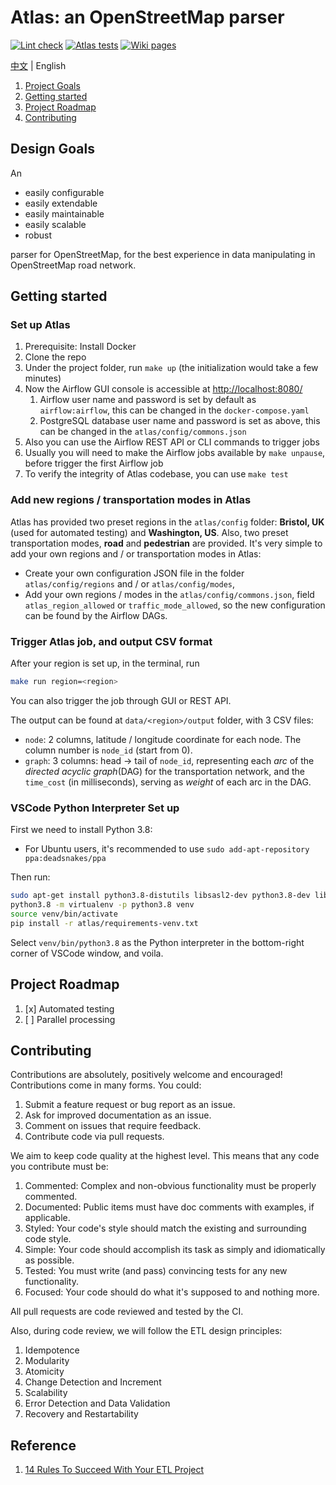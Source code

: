 # Atlas: an OpenStreetMap parser

[![Lint check](https://github.com/kitahara-saneyuki/osm_parser/actions/workflows/lint.yml/badge.svg)](https://github.com/kitahara-saneyuki/osm_parser/actions/workflows/lint.yml)
[![Atlas tests](https://github.com/kitahara-saneyuki/osm_parser/actions/workflows/atlas.yml/badge.svg)](https://github.com/kitahara-saneyuki/osm_parser/actions/workflows/atlas.yml)
[![Wiki pages](https://github.com/kitahara-saneyuki/osm_parser/actions/workflows/docs.yml/badge.svg)](https://github.com/kitahara-saneyuki/osm_parser/actions/workflows/docs.yml)

[中文](./README-zh-CN.md) | English

1.  [Project Goals](#project-goals)
1.  [Getting started](#getting-started)
1.  [Project Roadmap](#project-roadmap)
1.  [Contributing](#contributing)

## Design Goals

An

- easily configurable
- easily extendable
- easily maintainable
- easily scalable
- robust

parser for OpenStreetMap, for the best experience in data manipulating in OpenStreetMap road network.

## Getting started

### Set up Atlas

1.  Prerequisite: Install Docker
1.  Clone the repo
1.  Under the project folder, run `make up` (the initialization would take a few minutes)
1.  Now the Airflow GUI console is accessible at <http://localhost:8080/>
    1.  Airflow user name and password is set by default as `airflow:airflow`, this can be changed in the `docker-compose.yaml`
    1.  PostgreSQL database user name and password is set as above, this can be changed in the `atlas/config/commons.json`
1.  Also you can use the Airflow REST API or CLI commands to trigger jobs
1.  Usually you will need to make the Airflow jobs available by `make unpause`, before trigger the first Airflow job
1.  To verify the integrity of Atlas codebase, you can use `make test`

### Add new regions / transportation modes in Atlas

Atlas has provided two preset regions in the `atlas/config` folder: **Bristol, UK** (used for automated testing) and **Washington, US**.
Also, two preset transportation modes, **road** and **pedestrian** are provided.
It's very simple to add your own regions and / or transportation modes in Atlas:

- Create your own configuration JSON file in the folder `atlas/config/regions` and / or `atlas/config/modes`,
- Add your own regions / modes in the `atlas/config/commons.json`, field `atlas_region_allowed` or `traffic_mode_allowed`, so the new configuration can be found by the Airflow DAGs.

### Trigger Atlas job, and output CSV format

After your region is set up, in the terminal, run

```sh
make run region=<region>
```

You can also trigger the job through GUI or REST API.

The output can be found at `data/<region>/output` folder, with 3 CSV files:

- `node`: 2 columns, latitude / longitude coordinate for each node. The column number is `node_id` (start from 0).
- `graph`: 3 columns: head -> tail of `node_id`, representing each _arc_ of the _directed acyclic graph_(DAG) for the transportation network, and the `time_cost` (in milliseconds), serving as _weight_ of each arc in the DAG.

### VSCode Python Interpreter Set up

First we need to install Python 3.8:
- For Ubuntu users, it's recommended to use `sudo add-apt-repository ppa:deadsnakes/ppa`

Then run:

```sh
sudo apt-get install python3.8-distutils libsasl2-dev python3.8-dev libldap2-dev libssl-dev
python3.8 -m virtualenv -p python3.8 venv
source venv/bin/activate
pip install -r atlas/requirements-venv.txt
```

Select `venv/bin/python3.8` as the Python interpreter in the bottom-right corner of VSCode window, and voila.

## Project Roadmap

1.  [x] Automated testing
1.  [ ] Parallel processing

## Contributing

Contributions are absolutely, positively welcome and encouraged! Contributions come in many forms. You could:

1.  Submit a feature request or bug report as an issue.
1.  Ask for improved documentation as an issue.
1.  Comment on issues that require feedback.
1.  Contribute code via pull requests.

We aim to keep code quality at the highest level. This means that any code you contribute must be:

1.  Commented: Complex and non-obvious functionality must be properly commented.
1.  Documented: Public items must have doc comments with examples, if applicable.
1.  Styled: Your code's style should match the existing and surrounding code style.
1.  Simple: Your code should accomplish its task as simply and idiomatically as possible.
1.  Tested: You must write (and pass) convincing tests for any new functionality.
1.  Focused: Your code should do what it's supposed to and nothing more.

All pull requests are code reviewed and tested by the CI.

Also, during code review, we will follow the ETL design principles:

1.  Idempotence
1.  Modularity
1.  Atomicity
1.  Change Detection and Increment
1.  Scalability
1.  Error Detection and Data Validation
1.  Recovery and Restartability

## Reference

1.  [14 Rules To Succeed With Your ETL Project](https://refinepro.com/blog/14-rules-for-successful-ETL/)
